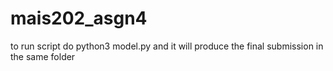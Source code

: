 # mais202_asgn4
 
to run script do python3 model.py and it will produce the final submission in the same folder